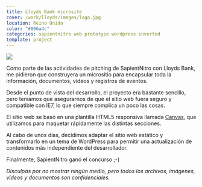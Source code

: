 ```yaml
---
title: Lloyds Bank microsite
cover: /work/lloyds/images/logo.jpg
location: Reino Unido
color: "#006a4c"
categories: sapientnitro web prototype wordpress inverted
template: project
---
```



![](/work/multi-device-top-secret.png)

Como parte de las actividades de pitching de SapientNitro con Lloyds Bank, me pidieron que construyera un micrositio para encapsular toda la información, documentos, vídeos y registros de eventos.

Desde el punto de vista del desarrollo, el proyecto era bastante sencillo, pero teníamos que asegurarnos de que el sitio web fuera seguro y compatible con IE7, lo que siempre complica un poco las cosas.

El sitio web se basó en una plantilla HTML5 responsiva llamada [Canvas](http://themes.semicolonweb.com/html/canvas/intro.php), que utilizamos para maquetar rápidamente las distintas secciones.

Al cabo de unos días, decidimos adaptar el sitio web estático y transformarlo en un tema de WordPress para permitir una actualización de contenidos más independiente del desarrollador.

Finalmente, SapientNitro ganó el concurso ;-)

<i>Disculpas por no mostrar ningún medio, pero todos los archivos, imágenes, vídeos y documentos son confidenciales.</i>
